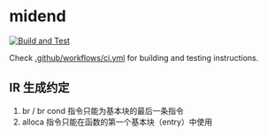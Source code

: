 # midend

[![Build and Test](https://github.com/BUPT-a-out/midend/actions/workflows/ci.yml/badge.svg)](https://github.com/BUPT-a-out/midend/actions/workflows/ci.yml)

Check [.github/workflows/ci.yml](.github/workflows/ci.yml) for building and testing instructions.

## IR 生成约定

1. br / br cond 指令只能为基本块的最后一条指令
2. alloca 指令只能在函数的第一个基本块（entry）中使用
